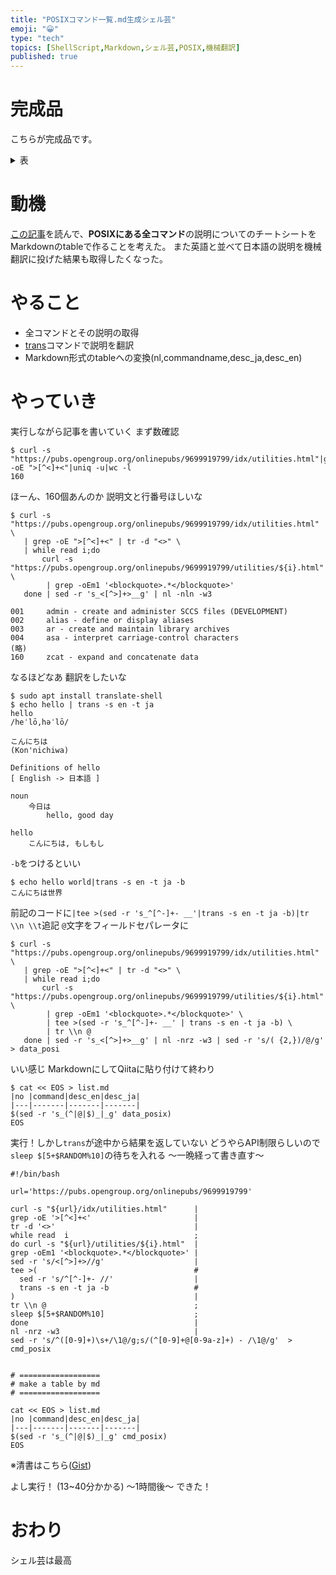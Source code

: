 ```yaml
---
title: "POSIXコマンド一覧.md生成シェル芸"
emoji: "😀"
type: "tech"
topics: [ShellScript,Markdown,シェル芸,POSIX,機械翻訳]
published: true
---
```

# 完成品
こちらが完成品です。
<details><summary>表</summary><div>

|no |command|desc_en|desc_ja|
|---|-------|-------|-------|
|001|admin|create and administer SCCS files (DEVELOPMENT)|SCCSファイルの作成と管理（開発）|
|002|alias|define or display aliases|エイリアスを定義または表示する|
|003|ar|create and maintain library archives|ライブラリアーカイブの作成と維持|
|004|asa|interpret carriage-control characters|紙送り制御文字を解釈する|
|005|at|execute commands at a later time|後でコマンドを実行する|
|006|awk|pattern scanning and processing language|パターンスキャンおよび処理言語|
|007|basename|return non-directory portion of a pathname|パス名の非ディレクトリ部分を返します|
|008|batch|schedule commands to be executed in a batch queue|バッチキューで実行されるコマンドをスケジュールする|
|009|bc|arbitrary-precision arithmetic language|任意精度の算術言語|
|010|bg|run jobs in the background|バックグラウンドでジョブを実行する|
|011|c99|compile standard C programs|標準Cプログラムのコンパイル|
|012|cal|print a calendar|カレンダーを印刷する|
|013|cat|concatenate and print files|ファイルを連結して印刷する|
|014|cd|change the working directory|作業ディレクトリを変更する|
|015|cflow|generate a C-language flowgraph (DEVELOPMENT)|C言語のフローグラフを生成する（開発）|
|016|chgrp|change the file group ownership|ファイルグループの所有権を変更する|
|017|chmod|change the file modes|ファイルモードを変更する|
|018|chown|change the file ownership|ファイルの所有権を変更する|
|019|cksum|write file checksums and sizes|ファイルのチェックサムとサイズを書き込む|
|020|cmp|compare two files|2つのファイルを比較する|
|021|comm|select or reject lines common to two files|2つのファイルに共通する行を選択または拒否する|
|022|command|execute a simple command|簡単なコマンドを実行する|
|023|compress|compress data|データを圧縮する|
|024|cp|copy files|ファイルをコピーする|
|025|crontab|schedule periodic background work|定期的なバックグラウンド作業のスケジュール|
|026|csplit|split files based on context|コンテキストに基づいてファイルを分割する|
|027|ctags|create a tags file (DEVELOPMENT, FORTRAN)|タグファイルを作成する（DEVELOPMENT、FORTRAN）|
|028|cut|cut out selected fields of each line of a file|ファイルの各行の選択されたフィールドを切り取る|
|029|cxref|generate a C-language program cross-reference table (DEVELOPMENT)|C言語プログラム相互参照テーブルを生成する（開発）|
|030|date|write the date and time|日付と時刻を書く|
|031|dd|convert and copy a file|ファイルを変換してコピーする|
|032|delta|make a delta (change) to an SCCS file (DEVELOPMENT)|SCCSファイルにデルタ（変更）を加える（開発）|
|033|df|report free disk space|空きディスク容量を報告する|
|034|diff|compare two files|2つのファイルを比較する|
|035|dirname|return the directory portion of a pathname|パス名のディレクトリ部分を返します|
|036|du|estimate file space usage|ファイルスペースの使用量を見積もる|
|037|echo|write arguments to standard output|引数を標準出力に書き込む|
|038|ed|edit text|テキストを編集|
|039|env|set the environment for command invocation|コマンド呼び出しの環境を設定する|
|040|ex|text editor|テキストエディタ|
|041|expand|convert tabs to spaces|タブをスペースに変換する|
|042|expr|evaluate arguments as an expression|引数を式として評価します|
|043|false|return false value|偽の値を返す|
|044|fc|process the command history list|コマンド履歴リストを処理する|
|045|fg|run jobs in the foreground|フォアグラウンドでジョブを実行する|
|046|file|determine file type|ファイルタイプを決定する|
|047|find|find files|ファイルを見つける|
|048|fold|filter for folding lines|折り線用フィルター|
|049|fort77|FORTRAN compiler (FORTRAN)|FORTRANコンパイラー（FORTRAN）|
|050|fuser|list process IDs of all processes that have one or more files open|1つ以上のファイルが開いているすべてのプロセスのプロセスIDを一覧表示する|
|051|gencat|generate a formatted message catalog|フォーマットされたメッセージカタログを生成する|
|052|get|get a version of an SCCS file (DEVELOPMENT)|SCCSファイルのバージョンを取得する（開発）|
|053|getconf|get configuration values|構成値を取得する|
|054|getopts|parse utility options|解析ユーティリティのオプション|
|055|grep|search a file for a pattern|ファイルのパターンを検索する|
|056|hash|remember or report utility locations|ユーティリティの場所を記憶または報告する|
|057|head|copy the first part of files|ファイルの最初の部分をコピーします|
|058|iconv|codeset conversion|コードセット変換|
|059|id|return user identity|ユーザーIDを返す|
|060|ipcrm|remove an XSI message queue, semaphore set, or shared memory segment identifier|XSIメッセージキュー、セマフォセット、または共有メモリセグメント識別子を削除する|
|061|ipcs|report XSI interprocess communication facilities status|XSIプロセス間通信機能の状態を報告する|
|062|jobs|display status of jobs in the current session|現在のセッションのジョブのステータスを表示する|
|063|join|relational database operator|リレーショナルデータベースオペレーター|
|064|kill|terminate or signal processes|プロセスの終了またはシグナル|
|065|lex|generate programs for lexical tasks (DEVELOPMENT)|字句タスク用のプログラムを生成する（開発）|
|066|link|call link function|リンク機能を呼び出す|
|067|ln|link files|リンクファイル|
|068|locale|get locale-specific information|ロケール固有の情報を取得する|
|069|localedef|define locale environment|ロケール環境を定義する|
|070|logger|log messages|ログメッセージ|
|071|logname|return the user's login name|ユーザーのログイン名を返します|
|072|lp|send files to a printer|ファイルをプリンターに送信する|
|073|ls|list directory contents|ディレクトリの内容を一覧表示する|
|074|m4|macro processor|マクロプロセッサ|
|075|mailx|process messages|プロセスメッセージ|
|076|make|maintain, update, and regenerate groups of programs (DEVELOPMENT)|プログラムのグループの維持、更新、および再生成（開発）|
|077|man|display system documentation|ディスプレイシステムのドキュメント|
|078|mesg|permit or deny messages|メッセージを許可または拒否する|
|079|mkdir|make directories|ディレクトリを作る|
|080|mkfifo|make FIFO special files|FIFO特殊ファイルを作成します|
|081|more|display files on a page-by-page basis|ページごとにファイルを表示する|
|082|mv|move files|ファイルを移動する|
|083|newgrp|change to a new group|新しいグループに変更する|
|084|nice|invoke a utility with an altered nice value|nice値を変更してユーティリティを呼び出す|
|085|nl|line numbering filter|行番号フィルター|
|086|nm|write the name list of an object file (DEVELOPMENT)|オブジェクトファイルの名前リストを作成します（DEVELOPMENT）|
|087|nohup|invoke a utility immune to hangups|ハングアップの影響を受けないユーティリティを呼び出す|
|088|od|dump files in various formats|さまざまな形式のダンプファイル|
|089|paste|merge corresponding or subsequent lines of files|ファイルの対応する行または後続の行をマージします|
|090|patch|apply changes to files|ファイルに変更を適用する|
|091|pathchk|check pathnames|パス名を確認する|
|092|pax|portable archive interchange|ポータブルアーカイブ交換|
|093|pr|print files|印刷ファイル|
|094|printf|write formatted output|フォーマットされた出力を書き込む|
|095|prs|print an SCCS file (DEVELOPMENT)|SCCSファイルを印刷する（開発）|
|096|ps|report process status|プロセスの状態を報告する|
|097|pwd|return working directory name|作業ディレクトリ名を返します|
|098|qalter|alter batch job|バッチジョブを変更する|
|099|qdel|delete batch jobs|バッチジョブを削除する|
|100|qhold|hold batch jobs|バッチジョブを保留する|
|101|qmove|move batch jobs|バッチジョブを移動する|
|102|qmsg|send message to batch jobs|バッチジョブにメッセージを送信する|
|103|qrerun|rerun batch jobs|バッチジョブを再実行する|
|104|qrls|release batch jobs|リリースバッチジョブ|
|105|qselect|select batch jobs|バッチジョブを選択する|
|106|qsig|signal batch jobs|シグナルバッチジョブ|
|107|qstat|show status of batch jobs|バッチジョブのステータスを表示する|
|108|qsub|submit a script|スクリプトを提出する|
|109|read|read from standard input into shell variables|標準入力からシェル変数に読み込む|
|110|renice|set nice values of running processes|実行中のプロセスのnice値を設定します|
|111|rm|remove directory entries|ディレクトリエントリを削除する|
|112|rmdel|remove a delta from an SCCS file (DEVELOPMENT)|SCCSファイルからデルタを削除します（開発）|
|113|rmdir|remove directories|ディレクトリを削除する|
|114|sact|print current SCCS file-editing activity (DEVELOPMENT)|現在のSCCSファイル編集アクティビティを印刷（開発）|
|115|sccs|front end for the SCCS subsystem (DEVELOPMENT)|SCCSサブシステムのフロントエンド（開発）|
|116|sed|stream editor|ストリームエディター|
|117|sh|shell, the standard command language interpreter|シェル、標準コマンド言語インタープリター|
|118|sleep|suspend execution for an interval|間隔を置いて実行を一時停止する|
|119|sort|sort, merge, or sequence check text files|テキストファイルの並べ替え、マージ、またはシーケンスチェック|
|120|split|split a file into pieces|ファイルを断片に分割する|
|121|strings|find printable strings in files|ファイル内の印刷可能な文字列を見つける|
|122|strip|remove unnecessary information from strippable files (DEVELOPMENT)|削除可能なファイルから不要な情報を削除する（開発）|
|123|stty|set the options for a terminal|端末のオプションを設定する|
|124|tabs|set terminal tabs|端子タブを設定する|
|125|tail|copy the last part of a file|ファイルの最後の部分をコピーします|
|126|talk|talk to another user|別のユーザーと話す|
|127|tee|duplicate standard input|標準入力を複製|
|128|test|evaluate expression|式を評価する|
|129|time|time a simple command|簡単なコマンドを実行する|
|130|touch|change file access and modification times|ファイルのアクセス時間と変更時間を変更する|
|131|tput|change terminal characteristics|端末の特性を変更する|
|132|tr|translate characters|文字を翻訳する|
|133|true|return true value|真の値を返す|
|134|tsort|topological sort|トポロジカルソート|
|135|tty|return user's terminal name|ユーザーの端末名を返す|
|136|type|write a description of command type|コマンドタイプの説明を書く|
|137|ulimit|set or report file size limit|ファイルサイズの制限を設定または報告する|
|138|umask|get or set the file mode creation mask|ファイルモード作成マスクを取得または設定します|
|139|unalias|remove alias definitions|エイリアス定義を削除する|
|140|uname|return system name|システム名を返す|
|141|uncompress|expand compressed data|圧縮データを展開する|
|142|unexpand|convert spaces to tabs|スペースをタブに変換する|
|143|unget|undo a previous get of an SCCS file (DEVELOPMENT)|SCCSファイルの以前の取得を取り消します（開発）|
|144|uniq|report or filter out repeated lines in a file|ファイル内の繰り返し行を報告または除外する|
|145|unlink|call the unlink function|リンク解除関数を呼び出す|
|146|uucp|system-to-system copy|システム間コピー|
|147|uudecode|decode a binary file|バイナリファイルをデコードする|
|148|uuencode|encode a binary file|バイナリファイルをエンコードする|
|149|uustat|uucp status enquiry and job control|uucpステータス照会とジョブ制御|
|150|uux|remote command execution|リモートコマンド実行|
|151|val|validate SCCS files (DEVELOPMENT)|SCCSファイルの検証（開発）|
|152|vi|screen-oriented (visual) display editor|画面指向（視覚）ディスプレイエディター|
|153|wait|await process completion|プロセスの完了を待つ|
|154|wc|word, line, and byte or character count|単語、行、バイトまたは文字数|
|155|what|identify SCCS files (DEVELOPMENT)|SCCSファイルの識別（開発）|
|156|who|display who is on the system|システム上のユーザーを表示します|
|157|write|write to another user|別のユーザーに書き込む|
|158|xargs|construct argument lists and invoke utility|引数リストを作成し、ユーティリティを呼び出す|
|159|yacc|yet another compiler compiler (DEVELOPMENT)|さらに別のコンパイラコンパイラ（開発）|
|160|zcat|expand and concatenate data|データを展開および連結する|

</div></details>

# 動機
[この記事](https://qiita.com/richmikan@github/items/e4cb1537d38966c10f4b)を読んで、**POSIXにある全コマンド**の説明についてのチートシートをMarkdownのtableで作ることを考えた。
また英語と並べて日本語の説明を機械翻訳に投げた結果も取得したくなった。
# やること
- 全コマンドとその説明の取得
- [trans](https://www.soimort.org/translate-shell/)コマンドで説明を翻訳
- Markdown形式のtableへの変換(nl,commandname,desc_ja,desc_en)

# やっていき

実行しながら記事を書いていく
まず数確認

```bash:Terminal
$ curl -s "https://pubs.opengroup.org/onlinepubs/9699919799/idx/utilities.html"|grep -oE ">[^<]+<"|uniq -u|wc -l 
160
```

ほーん、160個あんのか
説明文と行番号ほしいな

```bash:Terminal
$ curl -s "https://pubs.opengroup.org/onlinepubs/9699919799/idx/utilities.html" \
   | grep -oE ">[^<]+<" | tr -d "<>" \
   | while read i;do
       curl -s "https://pubs.opengroup.org/onlinepubs/9699919799/utilities/${i}.html" \
        | grep -oEm1 '<blockquote>.*</blockquote>'
   done | sed -r 's_<[^>]+>__g' | nl -nln -w3
```

```txt:result
001     admin - create and administer SCCS files (DEVELOPMENT)
002     alias - define or display aliases
003     ar - create and maintain library archives
004     asa - interpret carriage-control characters
(略)
160     zcat - expand and concatenate data
```
なるほどなあ
翻訳をしたいな

```bash:Terminal
$ sudo apt install translate-shell
$ echo hello | trans -s en -t ja
hello
/heˈlō,həˈlō/

こんにちは
(Kon'nichiwa)

Definitions of hello
[ English -> 日本語 ]

noun
    今日は
        hello, good day

hello
    こんにちは, もしもし
```
`-b`をつけるといい

```bash:Terminal
$ echo hello world|trans -s en -t ja -b                                                   
こんにちは世界
```

前記のコードに`|tee >(sed -r 's_^[^-]+- __'|trans -s en -t ja -b)|tr \\n \\t`追記
`@`文字をフィールドセパレータに

```bash:Terminal
$ curl -s "https://pubs.opengroup.org/onlinepubs/9699919799/idx/utilities.html" \
   | grep -oE ">[^<]+<" | tr -d "<>" \
   | while read i;do
       curl -s "https://pubs.opengroup.org/onlinepubs/9699919799/utilities/${i}.html" \
        | grep -oEm1 '<blockquote>.*</blockquote>' \
        | tee >(sed -r 's_^[^-]+- __' | trans -s en -t ja -b) \
        | tr \\n @
   done | sed -r 's_<[^>]+>__g' | nl -nrz -w3 | sed -r 's/( {2,})/@/g' > data_posi
```
いい感じ
MarkdownにしてQiitaに貼り付けて終わり

```bash:Terminal
$ cat << EOS > list.md
|no |command|desc_en|desc_ja|
|---|-------|-------|-------|
$(sed -r 's_(^|@|$)_|_g' data_posix)
EOS
```
実行！しかし`trans`が途中から結果を返していない
どうやらAPI制限らしいので`sleep $[5+$RANDOM%10]`の待ちを入れる
〜一晩経って書き直す〜

```bash:make_posix_cmds
#!/bin/bash

url='https://pubs.opengroup.org/onlinepubs/9699919799'

curl -s "${url}/idx/utilities.html"      |
grep -oE '>[^<]+<'                       |
tr -d '<>'                               |
while read  i                            ;
do curl -s "${url}/utilities/${i}.html"  |
grep -oEm1 '<blockquote>.*</blockquote>' |
sed -r 's/<[^>]+>//g'                    |
tee >(                                   #
  sed -r 's/^[^-]+- //'                  |
  trans -s en -t ja -b                   #
)                                        |
tr \\n @                                 ;
sleep $[5+$RANDOM%10]                    ;
done                                     |
nl -nrz -w3                              |
sed -r 's/^([0-9]+)\s+/\1@/g;s/(^[0-9]+@[0-9a-z]+) - /\1@/g'  > cmd_posix


# ==================
# make a table by md
# ==================

cat << EOS > list.md
|no |command|desc_en|desc_ja|
|---|-------|-------|-------|
$(sed -r 's_(^|@|$)_|_g' cmd_posix)
EOS
```
※清書はこちら([Gist](https://gist.github.com/eggplants/4db81263d247d090c32ed2588961bf27))

よし実行！ (13~40分かかる)
〜1時間後〜
できた！


# おわり
シェル芸は最高


